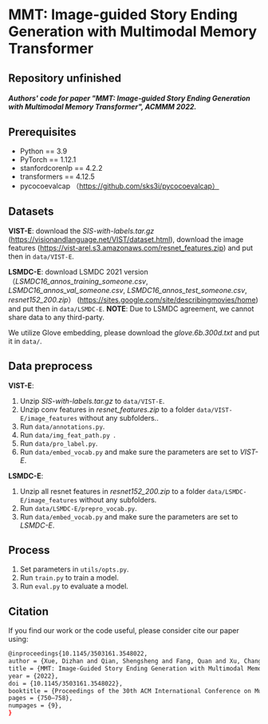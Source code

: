 # MMT: Image-guided Story Ending Generation with Multimodal Memory Transformer

## __Repository unfinished__

##### Authors' code for paper "MMT: Image-guided Story Ending Generation with Multimodal Memory Transformer", ACMMM 2022.

## Prerequisites

- Python == 3.9
- PyTorch == 1.12.1
- stanfordcorenlp == 4.2.2
- transformers == 4.12.5
- pycocoevalcap （https://github.com/sks3i/pycocoevalcap）

## Datasets
__VIST-E__: download the *SIS-with-labels.tar.gz* (https://visionandlanguage.net/VIST/dataset.html),  download the image features (https://vist-arel.s3.amazonaws.com/resnet_features.zip) and put then in `data/VIST-E`. 

__LSMDC-E__: download LSMDC 2021 version （*LSMDC16_annos_training_someone.csv*, *LSMDC16_annos_val_someone.csv*, *LSMDC16_annos_test_someone.csv*, *resnet152_200.zip*） (https://sites.google.com/site/describingmovies/home) and put then in `data/LSMDC-E`. __NOTE__: Due to LSMDC agreement, we cannot share data to any third-party.

We utilize Glove embedding, please download the *glove.6b.300d.txt* and put it in `data/`.

## Data preprocess

__VIST-E__:
1. Unzip *SIS-with-labels.tar.gz* to `data/VIST-E`.
2. Unzip conv features in *resnet_features.zip* to a folder `data/VIST-E/image_features` without any subfolders..
3. Run `data/annotations.py`.
4. Run `data/img_feat_path.py `.
5. Run `data/pro_label.py`.
6. Run `data/embed_vocab.py` and make sure the parameters are set to *VIST-E*.

__LSMDC-E__:
1. Unzip all resnet features in *resnet152_200.zip* to a folder `data/LSMDC-E/image_features` without any subfolders.
2. Run `data/LSMDC-E/prepro_vocab.py`.
3. Run `data/embed_vocab.py` and make sure the parameters are set to *LSMDC-E*.

## Process
1. Set parameters in `utils/opts.py`.
2. Run `train.py` to train a model.
3. Run `eval.py` to evaluate a model.

## Citation
If you find our work or the code useful, please consider cite our paper using:
```bash
@inproceedings{10.1145/3503161.3548022,
author = {Xue, Dizhan and Qian, Shengsheng and Fang, Quan and Xu, Changsheng},
title = {MMT: Image-Guided Story Ending Generation with Multimodal Memory Transformer},
year = {2022},
doi = {10.1145/3503161.3548022},
booktitle = {Proceedings of the 30th ACM International Conference on Multimedia},
pages = {750–758},
numpages = {9},
}
```
